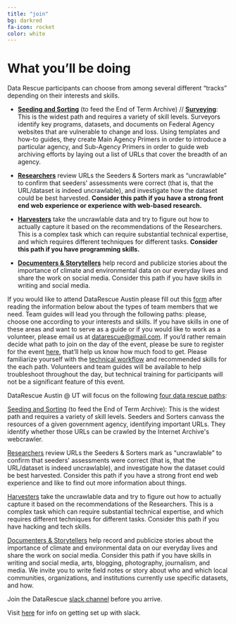 ```yaml
---
title: "join"
bg: darkred
fa-icon: rocket  
color: white  
---
```


# What you’ll be doing
 
Data Rescue participants can choose from among several different “tracks” depending on their interests and skills.

- [**Seeding and Sorting**](https://datarefuge.github.io/workflow/seeding/) (to feed the End of Term Archive) // [**Surveying**](https://datarefuge.github.io/workflow/surveying/#what-do-surveyors-do): This is the widest path and requires a variety of skill levels. Surveyors identify key programs, datasets, and documents on Federal Agency websites that are vulnerable to change and loss. Using templates and how-to guides, they create Main Agency Primers in order to introduce a particular agency, and Sub-Agency Primers in order to guide web archiving efforts by laying out a list of URLs that cover the breadth of an agency.

- [**Researchers**](https://datarefuge.github.io/workflow/researching/) review URLs the Seeders & Sorters mark as “uncrawlable” to confirm that seeders' assessments were correct (that is, that the URL/dataset is indeed uncrawlable), and investigate how the dataset could be best harvested. **Consider this path if you have a strong front end web experience or experience with web-based research.**

- [**Harvesters**](https://datarefuge.github.io/workflow/harvesting/) take the uncrawlable data and try to figure out how to actually capture it based on the recommendations of the Researchers. This is a complex task which can require substantial technical expertise, and which requires different techniques for different tasks. **Consider this path if you have programming skills.**

- [**Documenters & Storytellers**](http://www.ppehlab.org/storytelling) help record and publicize stories about the importance of climate and environmental data on our everyday lives and share the work on social media. Consider this path if you have skills in writing and social media.





If you would like to attend DataRescue Austin please fill out this <a href="https://goo.gl/forms/UMUxNsth1YwOUBJQ2">form</a> after reading the information below about the types of team members that we need. Team guides will lead you through the following paths: please, choose one according to your interests and skills. If you have skills in one of these areas and want to serve as a guide or if you would like to work as a volunteer, please email us at <a href="datarescue@gmail.com">datarescue@gmail.com</a>. If you’d rather remain decide what path to join on the day of the event, please be sure to register for the event <a href="https://www.eventbrite.com/e/save-federal-data-datarescueatx-event-tickets-33738465659">here</a>, that’ll help us know how much food to get. Please familiarize yourself with the <a href="https://datarefuge.github.io/workflow/">technical workflow</a> and recommended skills for the each path. Volunteers and team guides will be available to help troubleshoot throughout the day, but technical training for participants will not be a significant feature of this event.

DataRescue Austin @ UT will focus on the following <a href="http://www.ppehlab.org/datarescueworkflow">four data rescue paths</a>:

<a href="https://datarefuge.github.io/workflow/seeding/">Seeding and Sorting</a> (to feed the End of Term Archive): This is the widest path and requires a variety of skill levels. Seeders and Sorters canvass the resources of a given government agency, identifying important URLs. They identify whether those URLs can be crawled by the Internet Archive's webcrawler.

<a href="https://datarefuge.github.io/workflow/researching/">Researchers</a> review URLs the Seeders & Sorters mark as “uncrawlable” to confirm that seeders' assessments were correct (that is, that the URL/dataset is indeed uncrawlable), and investigate how the dataset could be best harvested. Consider this path if you have a strong front end web experience and like to find out more information about things.

<a href="https://datarefuge.github.io/workflow/harvesting/">Harvesters</a> take the uncrawlable data and try to figure out how to actually capture it based on the recommendations of the Researchers. This is a complex task which can require substantial technical expertise, and which requires different techniques for different tasks. Consider this path if you have hacking and tech skills.

<a href="http://www.ppehlab.org/storytelling">Documenters & Storytellers</a> help record and publicize stories about the importance of climate and environmental data on our everyday lives and share the work on social media. Consider this path if you have skills in writing and social media, arts, blogging, photography, journalism, and media. We invite you to write field notes or story about who and which local communities, organizations, and institutions currently use specific datasets, and how.

Join the DataRescue <a href="https://rauchg-slackin-qonsfhhvxs.now.sh/">slack channel</a> before you arrive.

Visit <a href="https://get.slack.help/hc/en-us/articles/218080037-Getting-started-for-new-users">here</a> for info on getting set up with slack.  
